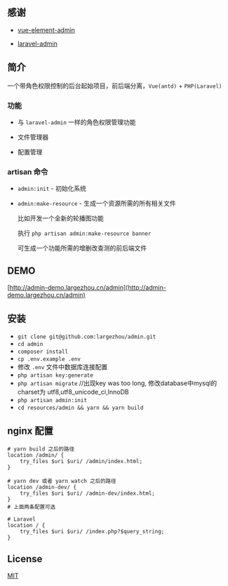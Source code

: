 ## 感谢

- [vue-element-admin](https://github.com/PanJiaChen/vue-element-admin)

- [laravel-admin](https://github.com/z-song/laravel-admin)

## 简介

一个带角色权限控制的后台起始项目，前后端分离，`Vue(antd)` + `PHP(Laravel)`

### 功能

- 与 `laravel-admin` 一样的角色权限管理功能

- 文件管理器

- 配置管理

### artisan 命令

- `admin:init` - 初始化系统

- `admin:make-resource` - 生成一个资源所需的所有相关文件

  比如开发一个全新的轮播图功能

  执行 `php artisan admin:make-resource banner`

  可生成一个功能所需的增删改查测的前后端文件 

## DEMO

[http://admin-demo.largezhou.cn/admin](http://admin-demo.largezhou.cn/admin)

## 安装

- `git clone git@github.com:largezhou/admin.git`
- `cd admin`
- `composer install`
- `cp .env.example .env`
- 修改 `.env` 文件中数据库连接配置
- `php artisan key:generate`
- `php artisan migrate`     //出现key was too long, 修改database中mysql的charset为 utf8,utf8_unicode_ci,InnoDB
- `php artisan admin:init`
- `cd resources/admin && yarn && yarn build`

## nginx 配置

```nginx
# yarn build 之后的路径
location /admin/ {
    try_files $uri $uri/ /admin/index.html;
}

# yarn dev 或者 yarn watch 之后的路径
location /admin-dev/ {
    try_files $uri $uri/ /admin-dev/index.html;
}
# 上面两条配置可选

# Laravel
location / {
    try_files $uri $uri/ /index.php?$query_string;
}
```

## License
[MIT](LICENSE)
